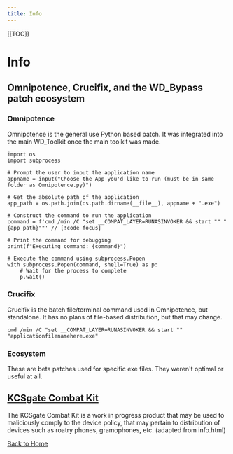 ```yaml
---
title: Info
---
```


[[TOC]]

# Info

## Omnipotence, Crucifix, and the WD_Bypass patch ecosystem

### Omnipotence

Omnipotence is the general use Python based patch. It was integrated into the main WD_Toolkit once the main toolkit was made.

```py{11}
import os
import subprocess

# Prompt the user to input the application name
appname = input("Choose the App you'd like to run (must be in same folder as Omnipotence.py)")

# Get the absolute path of the application
app_path = os.path.join(os.path.dirname(__file__), appname + ".exe")

# Construct the command to run the application 
command = f'cmd /min /C "set __COMPAT_LAYER=RUNASINVOKER && start "" "{app_path}""' // [!code focus]

# Print the command for debugging
print(f"Executing command: {command}")

# Execute the command using subprocess.Popen
with subprocess.Popen(command, shell=True) as p:
    # Wait for the process to complete
    p.wait()
```

### Crucifix

Crucifix is the batch file/terminal command used in Omnipotence, but standalone. It has no plans of file-based distribution, but that may change.

```batch
cmd /min /C "set __COMPAT_LAYER=RUNASINVOKER && start "" "applicationfilenamehere.exe"
```

### Ecosystem

These are beta patches used for specific exe files. They weren't optimal or useful at all.

## [KCSgate Combat Kit](https://wd-bypass.github.io/KCSgate-Combat-Data/)

The KCSgate Combat Kit is a work in progress product that may be used to maliciously comply to the device policy, that may pertain to distribution of devices such as roatry phones, gramophones, etc. (adapted from info.html)

[Back to Home](/)
